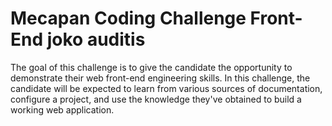 # Mecapan Coding Challenge Front-End joko auditis
The goal of this challenge is to give the candidate the opportunity to demonstrate their web front-end engineering skills. In this challenge, the candidate will be expected to learn from various sources of documentation, configure a project, and use the knowledge they've obtained to build a working web application. 
